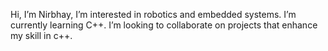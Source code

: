 Hi, I’m Nirbhay,
I’m interested in robotics and embedded systems.
I’m currently learning C++.
I’m looking to collaborate on projects that enhance my skill in c++.

<!---
R2D2-STACK/R2D2-STACK is a ✨ special ✨ repository because its `README.md` (this file) appears on your GitHub profile.
You can click the Preview link to take a look at your changes.
--->
